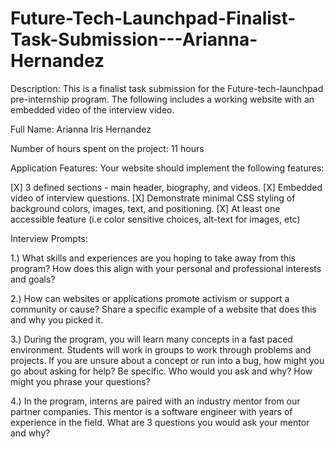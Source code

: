 # Future-Tech-Launchpad-Finalist-Task-Submission---Arianna-Hernandez

Description:
This is a finalist task submission for the Future-tech-launchpad pre-internship program. The following includes a working website with an embedded video of the interview video.

Full Name: Arianna Iris Hernandez

Number of hours spent on the project: 11 hours

Application Features:
Your website should implement the following features:

[X] 3 defined sections - main header, biography, and videos.
[X] Embedded video of interview questions.
[X] Demonstrate minimal CSS styling of background colors, images, text, and positioning.
[X] At least one accessible feature (i.e color sensitive choices, alt-text for images, etc)

Interview Prompts: 

1.) What skills and experiences are you hoping to take away from this program? How does this align with your personal and professional interests and goals?

2.) How can websites or applications promote activism or support a community or cause? Share a specific example of a website that does this and why you picked it.

3.) During the program, you will learn many concepts in a fast paced environment. Students will work in groups to work through problems and projects. If you are unsure about a concept or run into a bug, how might you go about asking for help? Be specific. Who would you ask and why? How might you phrase your questions?

4.) In the program, interns are paired with an industry mentor from our partner companies. This mentor is a software engineer with years of experience in the field. What are 3 questions you would ask your mentor and why?
